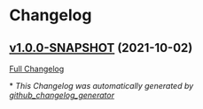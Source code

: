 # Changelog

## [v1.0.0-SNAPSHOT](https://github.com/NASA-PDS/big-data-harvest/tree/v1.0.0-SNAPSHOT) (2021-10-02)

[Full Changelog](https://github.com/NASA-PDS/big-data-harvest/compare/abd845ff6ccdddc2730f4f0b10667e0c58cb7561...v1.0.0-SNAPSHOT)



\* *This Changelog was automatically generated by [github_changelog_generator](https://github.com/github-changelog-generator/github-changelog-generator)*
